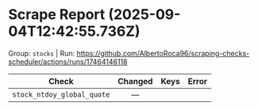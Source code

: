 # Scrape Report (2025-09-04T12:42:55.736Z)

Group: `stocks`  |  Run: https://github.com/AlbertoRoca96/scraping-checks-scheduler/actions/runs/17464146118

| Check | Changed | Keys | Error |
|---|:---:|:--|:--|
| `stock_ntdoy_global_quote` | — |  |  |

